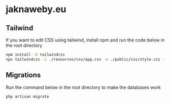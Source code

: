 # jaknaweby.eu
## Tailwind
If you want to edit CSS using tailwind, install npm and run the code below in the root directory
```bash
npm install -D tailwindcss
npx tailwindcss -i ./resources/css/app.css -o ./public/css/style.css --watch
```

## Migrations
Run the command below in the root directory to make the databases work
```bash
php artisan migrate
```

